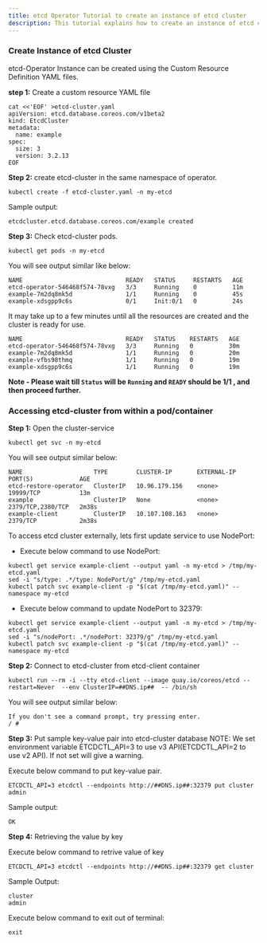 ```yaml
---
title: etcd Operator Tutorial to create an instance of etcd cluster
description: This tutorial explains how to create an instance of etcd cluster
---
```


### Create Instance of etcd Cluster

etcd-Operator Instance can be created using the Custom Resource Definition YAML files.

**step 1:** Create a custom resource YAML file

```execute
cat <<'EOF' >etcd-cluster.yaml
apiVersion: etcd.database.coreos.com/v1beta2
kind: EtcdCluster
metadata:
  name: example
spec:
  size: 3
  version: 3.2.13
EOF
```

**Step 2:** create etcd-cluster in the same namespace of operator.

```execute
kubectl create -f etcd-cluster.yaml -n my-etcd
```

Sample output:

```
etcdcluster.etcd.database.coreos.com/example created
```

**Step 3:** Check etcd-cluster pods.

```execute
kubectl get pods -n my-etcd
```

You will see output similar like below:

```
NAME                             READY   STATUS     RESTARTS   AGE
etcd-operator-546468f574-78vxg   3/3     Running    0          11m
example-7m2dq8mk5d               1/1     Running    0          45s
example-xdsgpp9c6s               0/1     Init:0/1   0          24s
```

It may take up to a few minutes until all the resources are created and the cluster is ready for use.

```
NAME                             READY   STATUS    RESTARTS   AGE
etcd-operator-546468f574-78vxg   3/3     Running   0          30m
example-7m2dq8mk5d               1/1     Running   0          20m
example-vfbs98thmq               1/1     Running   0          19m
example-xdsgpp9c6s               1/1     Running   0          19m
```

**Note - Please wait till `Status` will be `Running` and `READY` should be 1/1 , and then proceed further.**

### Accessing etcd-cluster from within a pod/container

**Step 1:** Open the cluster-service

```execute
kubectl get svc -n my-etcd
```

You will see output similar below:

```
NAME                    TYPE        CLUSTER-IP       EXTERNAL-IP   PORT(S)             AGE
etcd-restore-operator   ClusterIP   10.96.179.156    <none>        19999/TCP           13m
example                 ClusterIP   None             <none>        2379/TCP,2380/TCP   2m38s
example-client          ClusterIP   10.107.108.163   <none>        2379/TCP            2m38s
```

To access etcd cluster externally, lets first update service to use NodePort:

* Execute below command to use NodePort:
```execute
kubectl get service example-client --output yaml -n my-etcd > /tmp/my-etcd.yaml
sed -i "s/type: .*/type: NodePort/g" /tmp/my-etcd.yaml
kubectl patch svc example-client -p "$(cat /tmp/my-etcd.yaml)" --namespace my-etcd
```

* Execute below command to update NodePort to 32379:
```execute
kubectl get service example-client --output yaml -n my-etcd > /tmp/my-etcd.yaml
sed -i "s/nodePort: .*/nodePort: 32379/g" /tmp/my-etcd.yaml
kubectl patch svc example-client -p "$(cat /tmp/my-etcd.yaml)" --namespace my-etcd
```


**Step 2:** Connect to etcd-cluster from etcd-client container

```execute
kubectl run --rm -i --tty etcd-client --image quay.io/coreos/etcd --restart=Never  --env ClusterIP=##DNS.ip##  -- /bin/sh
```

You will see output similar below:

```
If you don't see a command prompt, try pressing enter.
/ #
```

**Step 3:** Put sample key-value pair into etcd-cluster database
NOTE: We set environment variable ETCDCTL_API=3 to use v3 API(ETCDCTL_API=2 to use v2 API). If not set will give a warning.

Execute below command to put key-value pair.

```execute
ETCDCTL_API=3 etcdctl --endpoints http://##DNS.ip##:32379 put cluster admin
```

Sample output:

```
OK
```

**Step 4:** Retrieving the value by key

Execute below command to retrive value of key

```execute
ETCDCTL_API=3 etcdctl --endpoints http://##DNS.ip##:32379 get cluster 
```

Sample Output:

```
cluster
admin
```

Execute below command to exit out of terminal:

```execute
exit
```
